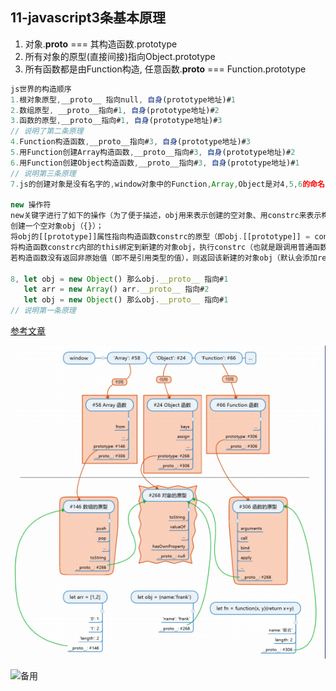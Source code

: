 ## 11-javascript3条基本原理

1. 对象.__proto__ === 其构造函数.prototype
2. 所有对象的原型(直接间接)指向Object.prototype
3. 所有函数都是由Function构造, 任意函数.__proto__ === Function.prototype

```javascript
js世界的构造顺序
1.根对象原型,__proto__ 指向null, 自身(prototype地址)#1
2.数组原型, __proto__指向#1, 自身(prototype地址)#2
3.函数的原型,__proto__指向#1, 自身(prototype地址)#3
// 说明了第二条原理
4.Function构造函数,__proto__指向#3, 自身(prototype地址)#3 
5.用Function创建Array构造函数,__proto__指向#3, 自身(prototype地址)#2
6.用Function创建Object构造函数,__proto__指向#3, 自身(prototype地址)#1
// 说明第三条原理
7.js的创建对象是没有名字的,window对象中的Function,Array,Object是对4,5,6的命名,一种引用.

new 操作符
new关键字进行了如下的操作（为了便于描述，obj用来表示创建的空对象、用constrc来表示构造函数）：
创建一个空对象obj（{}）；
将obj的[[prototype]]属性指向构造函数constrc的原型（即obj.[[prototype]] = constrc.prototype）。 
将构造函数constrc内部的this绑定到新建的对象obj，执行constrc（也就是跟调用普通函数一样，只是此时函数的this为新创建的对象obj而已，就好像执行obj.constrc()一样）；
若构造函数没有返回非原始值（即不是引用类型的值），则返回该新建的对象obj（默认会添加return this）。否则，返回引用类型的值。

8, let obj = new Object() 那么obj.__proto__ 指向#1
   let arr = new Array() arr.__proto__ 指向#2
   let obj = new Object() 那么obj.__proto__ 指向#1 
// 说明第一条原理
```

[参考文章](https://blog.csdn.net/cc18868876837/article/details/81211729)

![js构造图](./img/1.png)

![备用](https://imgchr.com/i/dFBgLd)